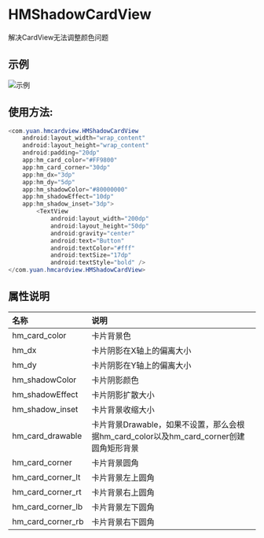 # HMShadowCardView

解决CardView无法调整颜色问题

## 示例

![示例](https://github.com/zchao-ysu/HMShadowCardView/blob/main/screenShot/example.png)

## 使用方法:

``` java
<com.yuan.hmcardview.HMShadowCardView
    android:layout_width="wrap_content"
    android:layout_height="wrap_content"
    android:padding="20dp"
    app:hm_card_color="#FF9800"
    app:hm_card_corner="30dp"
    app:hm_dx="3dp"
    app:hm_dy="5dp"
    app:hm_shadowColor="#80000000"
    app:hm_shadowEffect="10dp"
    app:hm_shadow_inset="3dp">
        <TextView
            android:layout_width="200dp"
            android:layout_height="50dp"
            android:gravity="center"
            android:text="Button"
            android:textColor="#fff"
            android:textSize="17dp"
            android:textStyle="bold" />
</com.yuan.hmcardview.HMShadowCardView>
```

## 属性说明

| 名称                | 说明                                                            |
|:------------------|:--------------------------------------------------------------|
| hm_card_color     | 卡片背景色                                                         |
| hm_dx             | 卡片阴影在X轴上的偏离大小                                                 |
| hm_dy             | 卡片阴影在Y轴上的偏离大小                                                 |
| hm_shadowColor    | 卡片阴影颜色                                                        |
| hm_shadowEffect   | 卡片阴影扩散大小                                                      |
| hm_shadow_inset   | 卡片背景收缩大小                                                      |
| hm_card_drawable  | 卡片背景Drawable，如果不设置，那么会根据hm_card_color以及hm_card_corner创建圆角矩形背景 |
| hm_card_corner    | 卡片背景圆角                                                        |
| hm_card_corner_lt | 卡片背景左上圆角                                                      |
| hm_card_corner_rt | 卡片背景右上圆角                                                      |
| hm_card_corner_lb | 卡片背景左下圆角                                                      |
| hm_card_corner_rb | 卡片背景右下圆角                                                      |


